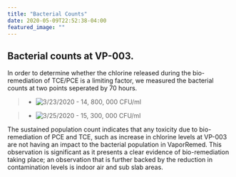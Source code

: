 ```yaml
---
title: "Bacterial Counts"
date: 2020-05-09T22:52:38-04:00
featured_image: ""
---
```


## Bacterial counts at VP-003.

In order to determine whether the chlorine released during the bio-remediation of TCE/PCE is a limiting factor, we measured the bacterial counts at two points seperated by 70 hours. 

  > - ![3/23/2020 - 14, 800, 000 CFU/ml](/img/BacterialCount-03-23-2020.png)

  > - ![3/25/2020 - 15, 300, 000 CFU/ml](/img/BacterialCount-03-25-2020.png)

The sustained population count indicates that any toxicity due to bio-remediation of PCE and TCE, such as increase in chlorine levels at VP-003 are not having an impact to the bacterial population in VaporRemed. This observation is significant as it presents a clear evidence of bio-remediation taking place; an observation that is further backed by the reduction in contamination levels is indoor air and sub slab areas.